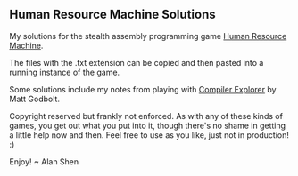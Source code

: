 Human Resource Machine Solutions
--------------------------------
My solutions for the stealth assembly programming game
[Human Resource Machine](http://tomorrowcorporation.com/humanresourcemachine).

The files with the .txt extension can be copied and then pasted into a running instance of the game.

Some solutions include my notes from playing with [Compiler Explorer](https://gcc.godbolt.org/) by Matt Godbolt.

Copyright reserved but frankly not enforced.
As with any of these kinds of games,
you get out what you put into it, though there's no shame in getting a little help now and then.
Feel free to use as you like, just not in production! :)

Enjoy!
~ Alan Shen
